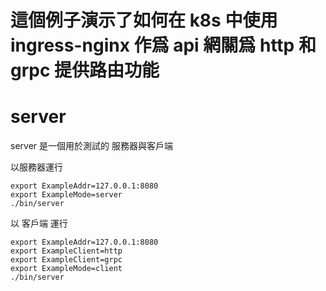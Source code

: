 # 這個例子演示了如何在 k8s 中使用 ingress-nginx 作爲 api 網關爲 http 和 grpc 提供路由功能

# server

server 是一個用於測試的 服務器與客戶端

以服務器運行
```
export ExampleAddr=127.0.0.1:8080
export ExampleMode=server
./bin/server
```

以 客戶端 運行
```
export ExampleAddr=127.0.0.1:8080
export ExampleClient=http
export ExampleClient=grpc
export ExampleMode=client
./bin/server
```